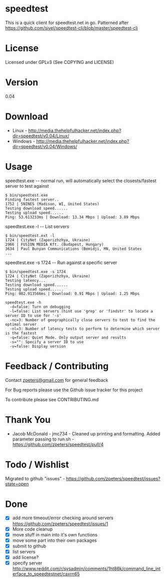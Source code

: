 speedtest
=========
This is a quick client for speedtest.net in go.  Patterned after https://github.com/sivel/speedtest-cli/blob/master/speedtest-cli

License
=======
Licensed under GPLv3 (See COPYING and LICENSE)

Version
=======
0.04

Download
========
- Linux - http://media.thehelpfulhacker.net/index.php?dir=speedtest/v0.04/Linux/
- Windows - http://media.thehelpfulhacker.net/index.php?dir=speedtest/v0.04/Windows/

Usage
=====
speedtest.exe -- normal run, will automatically select the closests/fastest server to test against
```shell
$ bin/speedtest.exe 
Finding fastest server..
1752 | 5NINES (Madison, WI, United States)
Testing download speed......
Testing upload speed......
Ping: 53.613233ms | Download: 13.34 Mbps | Upload: 3.89 Mbps
```

speedtest.exe -l -- List servers
```shell
$ bin/speedtest.ext -l
1724 | CityNet (Zaporizhzhya, Ukraine)
2966 | FUSION MEDIA Kft. (Budapest, Hungary)
3634 | Paul Bunyan Communications (Bemidji, MN, United States
...

```

speedtest.exe -s 1724 -- Run against a specific server
```shell
$ bin/speedtest.exe -s 1724
1724 | CityNet (Zaporizhzhya, Ukraine)
Testing latency...
Testing download speed......
Testing upload speed......
Ping: 982.913566ms | Download: 0.91 Mbps | Upload: 1.25 Mbps
```

```shell
speedtest.exe -h
  -d=false: Turn on debugging
  -l=false: List servers (hint use 'grep' or 'findstr' to locate a server ID to use for '-s'
  -nc=3: Number of geographically close servers to test to find the optimal server
  -nl=3: Number of latency tests to perform to determine which server is the fastest
  -q=false: Quiet Mode. Only output server and results
  -s="": Specify a server ID to use
  -v=false: Display version
```

Feedback / Contributing
=======================
Contact zpeters@gmail.com for general feedback

For Bug reports please use the Github issue tracker for this project

To contribute please see CONTRIBUTING.md

Thank You
=========
- Jacob McDonald - jmc734 - Cleaned up printing and formatting.  Added parameter passing to run.sh - https://github.com/zpeters/speedtest/pull/4

Todo / Wishlist
===============
Migrated to github "issues" - https://github.com/zpeters/speedtest/issues?state=open

Done
====
- [x] add more timeout/error checking around servers
https://github.com/zpeters/speedtest/issues/1
- [x] More code cleanup
- [x] move stuff in main into it's own functions
- [x] move some part into their own packages
- [x] submit to github
- [X] list servers
- [X] add license?
- [x] specify server
http://www.reddit.com/r/sysadmin/comments/1ht86k/command_line_interface_to_speedtestnet/caxrn65
